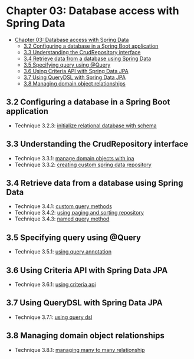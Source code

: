 # Chapter 03: Database access with Spring Data

- [Chapter 03: Database access with Spring Data](#chapter-03-database-access-with-spring-data)
  - [3.2 Configuring a database in a Spring Boot application](#32-configuring-a-database-in-a-spring-boot-application)
  - [3.3 Understanding the CrudRepository interface](#33-understanding-the-crudrepository-interface)
  - [3.4 Retrieve data from a database using Spring Data](#34-retrieve-data-from-a-database-using-spring-data)
  - [3.5 Specifying query using @Query](#35-specifying-query-using-query)
  - [3.6 Using Criteria API with Spring Data JPA](#36-using-criteria-api-with-spring-data-jpa)
  - [3.7 Using QueryDSL with Spring Data JPA](#37-using-querydsl-with-spring-data-jpa)
  - [3.8 Managing domain object relationships](#38-managing-domain-object-relationships)

## 3.2 Configuring a database in a Spring Boot application
- Technique 3.2.3: [initialize relational database with schema](./initialize-relational-database-with-schema/README.md)

## 3.3 Understanding the CrudRepository interface
- Technique 3.3.1: [manage domain objects with jpa](./manage-domain-objects-with-jpa/README.md)
- Technique 3.3.2: [creating custom spring data repository](./creating-custom-spring-data-repository/README.md)

## 3.4 Retrieve data from a database using Spring Data
- Technique 3.4.1: [custom query methods](./custom-query-methods/README.md)
- Technique 3.4.2: [using paging and sorting repository](./using-paging-and-sorting-repository/README.md)
- Technique 3.4.3: [named query method](./named-query-method/README.md)

## 3.5 Specifying query using @Query
- Technique 3.5.1: [using query annotation](./using-query-annotation/README.md)

## 3.6 Using Criteria API with Spring Data JPA
- Technique 3.6.1: [using criteria api](./using-criteria-api/README.md)

## 3.7 Using QueryDSL with Spring Data JPA
- Technique 3.7.1: [using query dsl](./using-query-dsl/README.md)

## 3.8 Managing domain object relationships
- Technique 3.8.1: [managing many to many relationship](./managing-many-to-many-relationship/README.md)